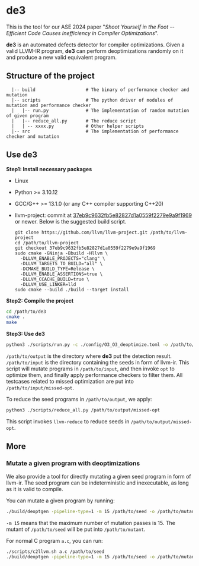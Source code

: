 # de3 
This is the tool for our ASE 2024 paper "*Shoot Yourself in the Foot -- Efficient Code Causes Inefficiency in Compiler Optimizations*".

**de3** is an automated defects detector for compiler optimizations. Given a valid LLVM-IR program, **de3** can perform deoptimizations randomly on it and produce a new valid equivalent program. 

## Structure of the project
```
  |-- build                   # The binary of performance checker and mutation
  |-- scripts                 # The python driver of modules of mutation and performance checker 
  |   |-- run.py              # The implementation of random mutation of given program
  |   |-- reduce_all.py       # The reduce script
  |   | -- xxxx.py            # Other helper scripts
  |-- src                     # The implementation of performance checker and mutation
```

## Use de3
**Step1: Install necessary packages**

- Linux
- Python >= 3.10.12
- GCC/G++ >= 13.1.0 (or any C++ compiler supporting C++20)

- llvm-project: commit at [37eb9c9632fb5e82827d1a0559f2279e9a9f1969](https://github.com/llvm/llvm-project/commit/37eb9c9632fb5e82827d1a0559f2279e9a9f1969) or newer. Below is the suggested build script.
  ```
  git clone https://github.com/llvm/llvm-project.git /path/to/llvm-project
  cd /path/to/llvm-project
  git checkout 37eb9c9632fb5e82827d1a0559f2279e9a9f1969
  sudo cmake -GNinja -Bbuild -Hllvm \
    -DLLVM_ENABLE_PROJECTS="clang" \
    -DLLVM_TARGETS_TO_BUILD="all" \
    -DCMAKE_BUILD_TYPE=Release \
    -DLLVM_ENABLE_ASSERTIONS=true \
    -DLLVM_CCACHE_BUILD=true \
    -DLLVM_USE_LINKER=lld
  sudo cmake --build ./build --target install
  ```
  

**Step2: Compile the project**

```sh
cd /path/to/de3
cmake .
make
```

**Step3: Use de3**

```sh
python3 ./scripts/run.py -c ./config/O3_O3_deoptimize.toml -o /path/to/output /path/to/input
```
`/path/to/output` is the directory where **de3** put the detection result.
`/path/to/input` is the directory containing the seeds in form of llvm-ir.
This script will mutate programs in `/path/to/input`, and then invoke `opt` to optimize them, and finally apply performance checkers to filter them. All testcases related to missed optimization are put into `/path/to/input/missed-opt`.

To reduce the seed programs in `/path/to/output`, we apply:

```sh
python3 ./scripts/reduce_all.py /path/to/output/missed-opt
```

This script invokes `llvm-reduce` to reduce seeds in `/path/to/output/missed-opt`.

## More

### Mutate a given program with deoptimizations
We also provide a tool for directly mutating a given seed program in form of llvm-ir.
The seed program can be indeterministic and inexecutable,
as long as it is valid to compile.

You can mutate a given program by running:
```sh
./build/deoptgen -pipeline-type=1 -m 15 /path/to/seed -o /path/to/mutant
```

`-m 15` means that the maximum number of mutation passes is 15. The mutant of `/path/to/seed` will be put into `/path/to/mutant`.

For normal C program `a.c`, you can run:

```sh
./scripts/c2llvm.sh a.c /path/to/seed
./build/deoptgen -pipeline-type=1 -m 15 /path/to/seed -o /path/to/mutant
```
